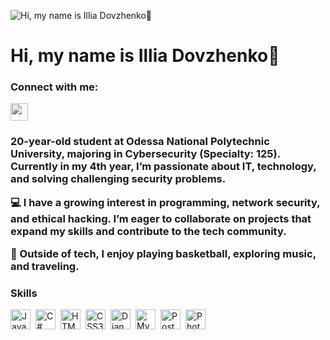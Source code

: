 ![ Hi, my name is Illia Dovzhenko😤](https://i.pinimg.com/originals/77/c2/8a/77c28a614ebc2a7e26b811c41ce3deb6.gif)

<div id="toc">
  <ul align="left" style="list-style: none">
    <summary>
      <h1>
         Hi, my name is Illia Dovzhenko😤
      </h1>
    </summary>
  </ul>
</div>

<h3 align="left">Connect with me:</h3> 
<p align="left"><a href="https://github.com/vinyll0" target="_blank"><img src="https://img.shields.io/badge/GitHub-100000?style=for-the-badge&logo=github&logoColor=white" height="28" style="margin-right: 4px"></a></p>

 <h3 align="left"> 20-year-old student at Odessa National Polytechnic University, majoring in Cybersecurity (Specialty: 125). Currently in my 4th year, I’m passionate about IT, technology, and solving challenging security problems.

💻 I have a growing interest in programming, network security, and ethical hacking. I’m eager to collaborate on projects that expand my skills and contribute to the tech community.

🏀 Outside of tech, I enjoy playing basketball, exploring music, and traveling.</h3>

 <h3 align="left">Skills</h3>

<div style="display: flex; flex-wrap: wrap; gap: 4px; justify-content: left;"><img src="https://cdn.jsdelivr.net/gh/devicons/devicon/icons/javascript/javascript-original.svg" height="32" alt="JavaScript" style="margin-right: 4px"> <img src="https://cdn.jsdelivr.net/gh/devicons/devicon/icons/csharp/csharp-original.svg" height="32" alt="C#" style="margin-right: 4px"> <img src="https://cdn.jsdelivr.net/gh/devicons/devicon@latest/icons/html5/html5-original-wordmark.svg" height="32" alt="HTML5" style="margin-right: 4px"> <img src="https://cdn.jsdelivr.net/gh/devicons/devicon@latest/icons/css3/css3-original-wordmark.svg" height="32" alt="CSS3" style="margin-right: 4px"> <img src="https://cdn.jsdelivr.net/gh/devicons/devicon@latest/icons/django/django-plain-wordmark.svg" height="32" alt="Django" style="margin-right: 4px"> <img src="https://cdn.jsdelivr.net/gh/devicons/devicon@latest/icons/mysql/mysql-original-wordmark.svg" height="32" alt="MySQL" style="margin-right: 4px"> <img src="https://cdn.jsdelivr.net/gh/devicons/devicon@latest/icons/postgresql/postgresql-original-wordmark.svg" height="32" alt="PostgreSQL" style="margin-right: 4px"> <img src="https://cdn.jsdelivr.net/gh/devicons/devicon@latest/icons/photoshop/photoshop-original.svg" height="32" alt="Photoshop" style="margin-right: 4px"></div>
